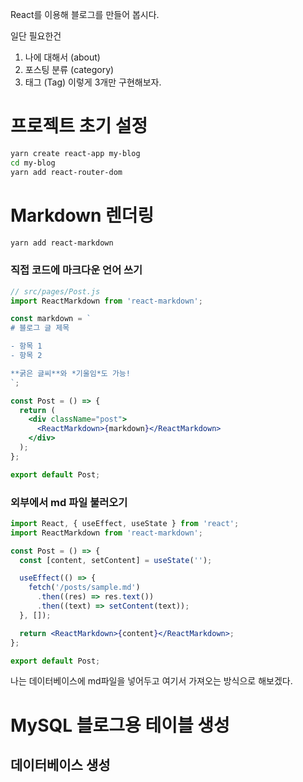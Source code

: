 React를 이용해 블로그를 만들어 봅시다. 

일단 필요한건 
1. 나에 대해서 (about)
2. 포스팅 분류 (category)
3. 태그 (Tag)
이렇게 3개만 구현해보자. 

# 프로젝트 초기 설정
```bash
yarn create react-app my-blog
cd my-blog
yarn add react-router-dom
```



# Markdown 렌더링

```bash
yarn add react-markdown
```

### 직접 코드에 마크다운 언어 쓰기
```jsx
// src/pages/Post.js
import ReactMarkdown from 'react-markdown';

const markdown = `
# 블로그 글 제목

- 항목 1
- 항목 2

**굵은 글씨**와 *기울임*도 가능!
`;

const Post = () => {
  return (
    <div className="post">
      <ReactMarkdown>{markdown}</ReactMarkdown>
    </div>
  );
};

export default Post;
```

### 외부에서 md 파일 불러오기
```jsx
import React, { useEffect, useState } from 'react';
import ReactMarkdown from 'react-markdown';

const Post = () => {
  const [content, setContent] = useState('');

  useEffect(() => {
    fetch('/posts/sample.md')
      .then((res) => res.text())
      .then((text) => setContent(text));
  }, []);

  return <ReactMarkdown>{content}</ReactMarkdown>;
};

export default Post;
```

나는 데이터베이스에 md파일을 넣어두고 여기서 가져오는 방식으로 해보겠다. 


# MySQL 블로그용 테이블 생성
## 데이터베이스 생성
